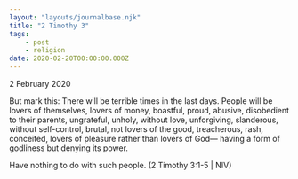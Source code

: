 ```yaml
---
layout: "layouts/journalbase.njk"
title: "2 Timothy 3"
tags: 
    - post
    - religion
date: 2020-02-20T00:00:00.000Z
---
```


2 February 2020

But mark this: There will be terrible times in the last days. People will be lovers of themselves, lovers of money, boastful, proud, abusive, disobedient to their parents, ungrateful, unholy, without love, unforgiving, slanderous, without self-control, brutal, not lovers of the good, treacherous, rash, conceited, lovers of pleasure rather than lovers of God— having a form of godliness but denying its power.

Have nothing to do with such people. (2 Timothy 3:1-5 | NIV)